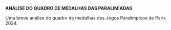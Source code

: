 <strong>ANÁLISE DO QUADRO DE MEDALHAS DAS PARALIMÍADAS</strong>

Uma breve análise do quadro de medalhas dos Jogos Paralímpicos de Paris 2024.

